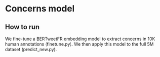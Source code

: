 
# Concerns model

## How to run
We fine-tune a BERTweetFR embedding model to extract concerns in 10K human annotations (finetune.py). We then apply this model to the full 5M dataset (predict_new.py).
